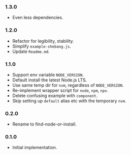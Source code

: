 ### 1.3.0
   * Even less dependencies.

### 1.2.0
   * Refactor for legibility, stability.
   * Simplify `example-shebang.js`.
   * Update `Readme.md`.

### 1.1.0
   * Support env variable `NODE_VERSION`.
   * Default install the latest Node.js LTS.
   * Use same temp dir for `nvm`, regardless of `NODE_VERSION`.
   * Re-implement wrapper script for `node`, `npm`, `npx`.
   * Delete confusing example with `component`.
   * Skip setting up `default` alias etc with the temporary `nvm`.

### 0.2.0
   * Rename to find-node-or-install.

### 0.1.0
   * Initial implementation.
